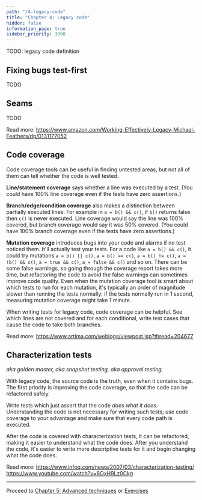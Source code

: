 ```yaml
---
path: "/4-legacy-code"
title: "Chapter 4: Legacy code"
hidden: false
information_page: true
sidebar_priority: 3000
---
```


TODO: legacy code definition


## Fixing bugs test-first

TODO


## Seams

TODO

Read more:
https://www.amazon.com/Working-Effectively-Legacy-Michael-Feathers/dp/0131177052


## Code coverage

Code coverage tools can be useful in finding untested areas, but not all of them can tell whether the code is well tested.

**Line/statement coverage** says whether a line was executed by a test. (You could have 100% line coverage even if the tests have zero assertions.)

**Branch/edge/condition coverage** also makes a distinction between partially executed lines. For example in `a = b() && c()`, if `b()` returns false then `c()` is never executed. Line coverage would say the line was 100% covered, but branch coverage would say it was 50% covered. (You could have 100% branch coverage even if the tests have zero assertions.)

**Mutation coverage** introduces bugs into your code and alarms if no test noticed them. It'll actually test your tests. For a code like `a = b() && c()`, it could try mutations `a = b() || c()`, `a = b() == c()`, `a = b() != c()`, `a = !b() && c()`, `a = true && c()`, `a = false && c()` and so on. There can be some false warnings, so going through the coverage report takes more time, but refactoring the code to avoid the false warnings can sometimes improve code quality. Even when the mutation coverage tool is smart about which tests to run for each mutation, it's typically an order of magnitude slower than running the tests normally: if the tests normally run in 1 second, measuring mutation coverage might take 1 minute.

When writing tests for legacy code, code coverage can be helpful. See which lines are not covered and for each conditional, write test cases that cause the code to take both branches.

Read more:
https://www.artima.com/weblogs/viewpost.jsp?thread=204677


## Characterization tests

*aka golden master, aka snapshot testing, aka approval testing.*

With legacy code, the source code is the truth, even when it contains bugs. The first priority is improving the code coverage, so that the code can be refactored safely.

Write tests which just assert that the code *does what it does*. Understanding the code is not necessary for writing such tests; use code coverage to your advantage and make sure that every code path is executed.

After the code is covered with characterization tests, it can be refactored, making it easier to understand what the code does. After you understand the code, it's easier to write more descriptive tests for it and begin changing what the code does.

Read more:
https://www.infoq.com/news/2007/03/characterization-testing/
https://www.youtube.com/watch?v=8OxH9Lz0Ckg

---

Proceed to [Chapter 5: Advanced techniques](/5-advanced) or [Exercises](/exercises)
